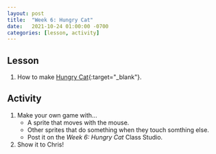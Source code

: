 ```yaml
---
layout: post
title:  "Week 6: Hungry Cat"
date:   2021-10-24 01:00:00 -0700
categories: [lesson, activity]
---
```


## Lesson

1. How to make [Hungry Cat](https://scratch.mit.edu/projects/250538809/){:target="_blank"}.

## Activity

1. Make your own game with...
    * A sprite that moves with the mouse.
    * Other sprites that do something when they touch somthing else.
    * Post it on the *Week 6: Hungry Cat* Class Studio.
2. Show it to Chris!
